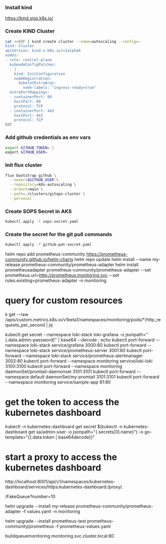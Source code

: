 ### Install kind
https://kind.sigs.k8s.io/

### Create KIND Cluster
```bash
cat <<EOF | kind create cluster --name=autoscaling --config=-
kind: Cluster
apiVersion: kind.x-k8s.io/v1alpha4
nodes:
- role: control-plane
  kubeadmConfigPatches:
  - |
    kind: InitConfiguration
    nodeRegistration:
      kubeletExtraArgs:
        node-labels: "ingress-ready=true"
  extraPortMappings:
  - containerPort: 80
    hostPort: 80
    protocol: TCP
  - containerPort: 443
    hostPort: 443
    protocol: TCP
EOF
```


### Add github credentials as env vars
``` bash
export GITHUB_TOKEN= \
export GITHUB_USER=
```

### Init flux cluster
``` bash
flux bootstrap github \
  --owner=$GITHUB_USER \
  --repository=k8s-autoscaling \
  --branch=main \
  --path=./clusters/gitops-cluster \
  --personal
```

### Create SOPS Secret in AKS
``` bash
kubectl apply -f sops-secret.yaml
```

### Create the secret for the git pull commands
``` bash
kubectl apply -f github-pat-secret.yaml
```

helm repo add prometheus-community https://prometheus-community.github.io/helm-charts
helm repo update
helm install --name my-release prometheus-community/prometheus-adapter
helm install prometheusadapter prometheus-community/prometheus-adapter --set prometheus.url=http://prometheus.monitoring.svc  --set rules.existing=prometheus-adapter -n monitoring

# query for custom resources
k get --raw /apis/custom.metrics.k8s.io/v1beta1/namespaces/monitoring/pods/*/http_requests_per_second | jq


kubectl get secret --namespace loki-stack loki-grafana -o jsonpath="{.data.admin-password}" | base64 --decode ; echo
kubectl port-forward --namespace loki-stack service/grafana 3000:80
kubectl port-forward --namespace loki-stack service/prometheus-server 3001:80
kubectl port-forward --namespace loki-stack service/prometheus-alertmanager 3002:80
kubectl port-forward --namespace monitoring service/loki-loki 3100:3100
kubectl port-forward --namespace monitoring daemonSet/promtail-daemonset 3101:3101
kubectl port-forward --namespace default daemonSet/my-promtail 3101:3101
kubectl port-forward --namespace monitoring service/sample-app 81:80


# get the token to access the kubernetes dashboard
kubectl -n kubernetes-dashboard get secret $(kubectl -n kubernetes-dashboard get sa/admin-user -o jsonpath="{.secrets[0].name}") -o go-template="{{.data.token | base64decode}}"

# start a proxy to access the kubernetes dashboard
http://localhost:8001/api/v1/namespaces/kubernetes-dashboard/services/https:kubernetes-dashboard:/proxy/.

/FakeQueue?number=10

helm upgrade --install my-release prometheus-community/prometheus-adapter -f values.yaml -n monitoring

helm upgrade --install prometheus-test prometheus-community/prometheus -f prometheus-values.yaml


buildqueuemonitoring.monitoring.svc.cluster.local:80